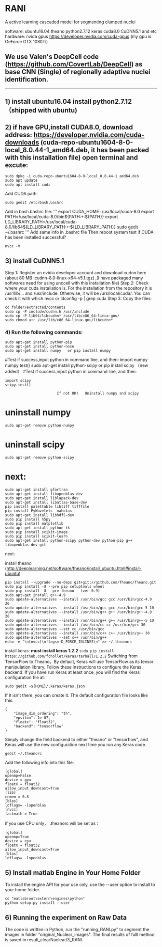 # RANI
A active learning cascaded model for segmenting clumped nuclei

software:   ubuntu16.04    theano  python2.7.12   keras   cuda8.0   CuDNN5.1 and etc
hardware:   nvida gpus  https://developer.nvidia.com/cuda-gpus  (my gpu is GeForce GTX 1080Ti)
## We use Valen's DeepCell code (https://github.com/CovertLab/DeepCell) as base CNN (Single) of regionally adaptive nuclei identification.


************************************************************
## 1) install ubuntu16.04    install python2.7.12 （shipped with ubuntu)

## 2) if  have GPU,install CUDA8.0, download address: https://developer.nvidia.com/cuda-downloads  (cuda-repo-ubuntu1604-8-0-local_8.0.44-1_amd64.deb, it has been packed with this installation file) open terminal and excute:
```
sudo dpkg -i cuda-repo-ubuntu1604-8-0-local_8.0.44-1_amd64.deb
sudo apt update
sudo apt install cuda
```
Add CUDA  path:
```
sudo gedit /etc/bash.bashrc
```
Add in bash.bashrc file:
'''
export CUDA_HOME=/usr/local/cuda-8.0
export PATH=/usr/local/cuda-8.0/bin${PATH:+:${PATH}}
export LD_LIBRARY_PATH=/usr/local/cuda-8.0/lib64${LD_LIBRARY_PATH:+:${LD_LIBRARY_PATH}}
sudo gedit ~/.bashrc
'''
Add same info in .bashrc file
Then reboot system
test if CUDA has been installed successful?
```
nvcc -V 
```
## 3)  install CuDNN5.1

Step 1: Register an nvidia developer account and download cudnn here (about 80 MB :cudnn-8.0-linux-x64-v5.1.tgz) ,(I have packaged many softwares need for using unccell with this installation file)
Step 2: Check where your cuda installation is. For the installation from the repository it is /usr/lib/... and /usr/include. Otherwise, it will be /urs/local/cuda/. You can check it with which nvcc or ldconfig -p | grep cuda
Step 3: Copy the files:
```
cd folder/extracted/contents
sudo cp -P include/cudnn.h /usr/include
sudo cp -P lib64/libcudnn* /usr/lib/x86_64-linux-gnu/
sudo chmod a+r /usr/lib/x86_64-linux-gnu/libcudnn*
```
### 4)  Run the following commands:
```
sudo apt-get install python-pip
sudo apt-get install python-nose
sudo apt-get install numpy   or pip install numpy 
```
#Test if success,input python in command line, and then:
import numpy
numpy.test()
sudo apt-get install python-scipy  or  pip install scipy （new added）
#Test if success,input python in command line, and then:
```
import scipy
scipy.test()
```
                            If not OK!   Uninstall numpy and scipy
# uninstall numpy
```
sudo apt-get remove python-numpy
```
# uninstall scipy
```
sudo apt-get remove python-scipy
```
# next:
```
sudo apt-get install gfortran 
sudo apt-get install libopenblas-dev 
sudo apt-get install liblapack-dev 
sudo apt-get install libatlas-base-dev
pip install palettable libtiff tifffile 
pip install PyWavelets  mahotas
sudo apt-get install libhdf5-dev
sudo pip install h5py
sudo pip install matplotlib
sudo apt-get install python-tk
sudo pip install scikit-image
sudo pip install scikit-learn
sudo apt-get install python-scipy python-dev python-pip g++ libopenblas-dev git
```
next:
 
install theano (http://deeplearning.net/software/theano/install_ubuntu.html#install-ubuntu)

```
pip install --upgrade --no-deps git+git://github.com/Theano/Theano.git
sudo pip install -U --pre pip setuptools wheel
sudo pip install -U --pre theano   (ver 0.9)
sudo apt-get install g++-4.9
sudo update-alternatives --install /usr/bin/gcc gcc /usr/bin/gcc-4.9 20
sudo update-alternatives --install /usr/bin/gcc gcc /usr/bin/gcc-5 10
sudo update-alternatives --install /usr/bin/g++ g++ /usr/bin/g++-4.9 20
sudo update-alternatives --install /usr/bin/g++ g++ /usr/bin/g++-5 10
sudo update-alternatives --install /usr/bin/cc cc /usr/bin/gcc 30
sudo update-alternatives --set cc /usr/bin/gcc
sudo update-alternatives --install /usr/bin/c++ c++ /usr/bin/g++ 30
sudo update-alternatives --set c++ /usr/bin/g++
echo -e "\n[nvcc]\nflags=-D_FORCE_INLINES\n" >> ~/.theanorc
```

install keras:
**must install keras 1.2.2**
``
sudo pip install https://github.com/fchollet/keras/tarball/1.2.2
``
Switching from TensorFlow to Theano，By default, Keras will use TensorFlow as its tensor manipulation library. Follow these instructions to configure the Keras backend.
If you have run Keras at least once, you will find the Keras configuration file at:
```
sudo gedit ~${HOME}/.keras/keras.json
```
If it isn't there, you can create it.
The default configuration file looks like this:
```
{
    "image_dim_ordering": "th",
    "epsilon": 1e-07,
    "floatx": "float32",
    "backend": "tensorflow"
}
```
Simply change the field backend to either "theano" or "tensorflow", and Keras will use the new configuration next time you run any Keras code.
```
gedit ~/.theanorc
```
Add the following info into this file:
```
[global]
openmp=False 
device = gpu
floatX = float32 
allow_input_downcast=True 
[lib]
cnmem = 0.8 
[blas]
ldflags= -lopenblas
[nvcc]
fastmath = True 
```
if you use CPU only， .theanorc will be set as：
```
[global]
openmp=True 
device = cpu 
floatX = float32 
allow_input_downcast=True 
[blas]
ldflags= -lopenblas 
```

## 5) Install matlab Engine in Your Home Folder

To install the engine API for your use only, use the --user option to install to your home folder.
```
cd "matlabroot\extern\engines\python"
python setup.py install --user 
```

## 6) Running the experiment on Raw Data
The code is written in Python, run the "running_RANI.py" to segment the images in folder "original_Nuclear_images".
The final results of fulll method is saved in result_clearNuclear/3_RANI.

